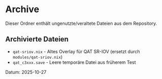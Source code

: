 # Archive

Dieser Ordner enthält ungenutzte/veraltete Dateien aus dem Repository.

## Archivierte Dateien

- `qat-sriov.nix` - Altes Overlay für QAT SR-IOV (ersetzt durch `modules/qat-sriov.nix`)
- `qat_c3xxx.save` - Leere temporäre Datei aus früherem Test

Datum: 2025-10-27
